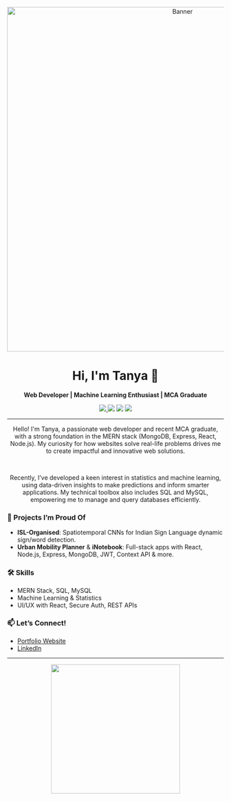 <p align="center">
  <img src="[https://github.com/tanyanebhwani/tanyanebhwani/blob/main/banner.png](https://chatgpt.com/s/m_685a92b8490c8191a1b9cddf169fc7ae)?raw=true" alt="Banner" width="800"/>
</p>

<h1 align="center">Hi, I'm Tanya 👋</h1>

<p align="center" color = "#5B5F97">
  <b>Web Developer | Machine Learning Enthusiast | MCA Graduate</b>
</p>

<p align="center">
  <a href="https://tanyanebhwani.github.io" target="_blank">
    <img src="https://img.shields.io/badge/Portfolio-View-blueviolet"/>
  </a>
  <img src="https://img.shields.io/badge/Stack-MERN-informational"/>
  <img src="https://img.shields.io/badge/SQL-MySQL-yellow"/>
  <img src="https://img.shields.io/badge/ML--Stats-Active-green"/>
</p>

---

<p align = "center">Hello! I'm Tanya, a passionate web developer and recent MCA graduate, with a strong foundation in the MERN stack (MongoDB, Express, React, Node.js). My curiosity for how websites solve real-life problems drives me to create impactful and innovative web solutions.</p> 
<br/>
<p align = "center">Recently, I’ve developed a keen interest in statistics and machine learning, using data-driven insights to make predictions and inform smarter applications. My technical toolbox also includes SQL and MySQL, empowering me to manage and query databases efficiently.</p>
<h3> 🚀 Projects I’m Proud Of</h3>

- <b>ISL-Organised</b>: Spatiotemporal CNNs for Indian Sign Language dynamic sign/word detection.
- <b>Urban Mobility Planner</b> & <b>iNotebook</b>: Full-stack apps with React, Node.js, Express, MongoDB, JWT, Context API & more.

### 🛠️ Skills
- MERN Stack, SQL, MySQL
- Machine Learning & Statistics
- UI/UX with React, Secure Auth, REST APIs

### 📫 Let’s Connect!
- [Portfolio Website](https://tanyanebhwani.github.io)
- [LinkedIn](https://www.linkedin.com/in/tanya-nebhwani-339314200/)

---

<p align="center">
  <img src="https://github.com/tanyanebhwani/tanyanebhwani/blob/main/footer.png?raw=true" width="300"/>
</p>
